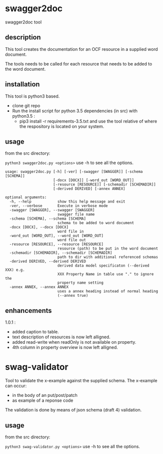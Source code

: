 # swagger2doc

swagger2doc tool

## description
This tool creates the documentation for an OCF resource in a supplied word document.

The tools needs to be called for each resource that needs to be added to the word document.


## installation
This tool is python3 based.

- clone git repo
- Run the install script for python 3.5 dependencies (in src) with python3.5 :
    - pip3 install -r requirements-3.5.txt
and use the tool relative of where the respository is located on your system.


## usage
from the src directory:

```python3 swagger2doc.py <options>```
use -h to see all the options.

```
usage: swagger2doc.py [-h] [-ver] [-swagger [SWAGGER]] [-schema [SCHEMA]]
                      [-docx [DOCX]] [-word_out [WORD_OUT]]
                      [-resource [RESOURCE]] [-schemadir [SCHEMADIR]]
                      [-derived DERIVED] [-annex ANNEX]

optional arguments:
  -h, --help            show this help message and exit
  -ver, --verbose       Execute in verbose mode
  -swagger [SWAGGER], --swagger [SWAGGER]
                        swagger file name
  -schema [SCHEMA], --schema [SCHEMA]
                        schema to be added to word document
  -docx [DOCX], --docx [DOCX]
                        word file in
  -word_out [WORD_OUT], --word_out [WORD_OUT]
                        word file out
  -resource [RESOURCE], --resource [RESOURCE]
                        resource (path) to be put in the word document
  -schemadir [SCHEMADIR], --schemadir [SCHEMADIR]
                        path to dir with additional referenced schemas
  -derived DERIVED, --derived DERIVED
                        derived data model specificaton (--derived XXX) e.g.
                        XXX Property Name in table use "." to ignore the
                        property name setting
  -annex ANNEX, --annex ANNEX
                        uses a annex heading instead of normal heading
                        (--annex true)

```
## enhancements

1.0.1 :
- added caption to table.
- text description of resources is now left alligned.
- added read-write when readOnly is not available on property.
- 4th column in property overview is now left alligned. 


# swag-validator

Tool to validate the x-example against the supplied schema.
The x-example can occur:
- in the body of an put/post/patch
- as example of a reponse code

The validation is done by means of json schema (draft 4) validation.

## usage
from the src directory:

```python3 swag-validator.py <options>```
use -h to see all the options.